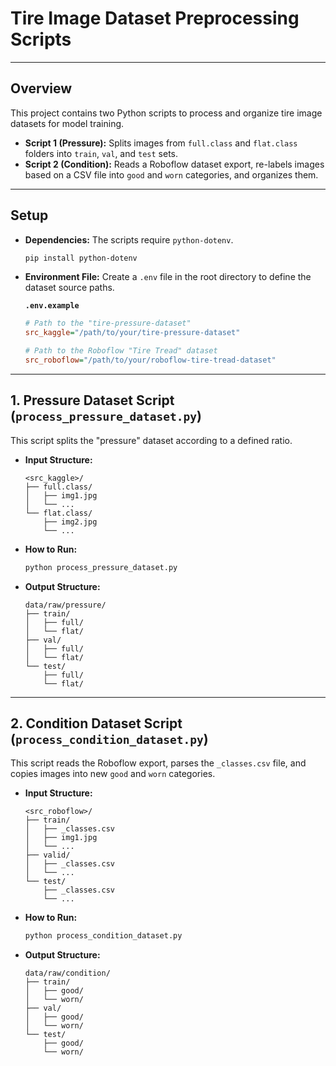 # Tire Image Dataset Preprocessing Scripts

---

## Overview

This project contains two Python scripts to process and organize tire image datasets for model training.

* **Script 1 (Pressure):** Splits images from `full.class` and `flat.class` folders into `train`, `val`, and `test` sets.
* **Script 2 (Condition):** Reads a Roboflow dataset export, re-labels images based on a CSV file into `good` and `worn` categories, and organizes them.

---

## Setup

* **Dependencies:** The scripts require `python-dotenv`.
    ```bash
    pip install python-dotenv
    ```
* **Environment File:** Create a `.env` file in the root directory to define the dataset source paths.

    **`.env.example`**
    ```ini
    # Path to the "tire-pressure-dataset"
    src_kaggle="/path/to/your/tire-pressure-dataset"

    # Path to the Roboflow "Tire Tread" dataset
    src_roboflow="/path/to/your/roboflow-tire-tread-dataset"
    ```

---

## 1. Pressure Dataset Script (`process_pressure_dataset.py`)

This script splits the "pressure" dataset according to a defined ratio.

* **Input Structure:**
    ```
    <src_kaggle>/
    ├── full.class/
    │   ├── img1.jpg
    │   └── ...
    └── flat.class/
        ├── img2.jpg
        └── ...
    ```
* **How to Run:**
    ```bash
    python process_pressure_dataset.py
    ```
* **Output Structure:**
    ```
    data/raw/pressure/
    ├── train/
    │   ├── full/
    │   └── flat/
    ├── val/
    │   ├── full/
    │   └── flat/
    └── test/
        ├── full/
        └── flat/
    ```

---

## 2. Condition Dataset Script (`process_condition_dataset.py`)

This script reads the Roboflow export, parses the `_classes.csv` file, and copies images into new `good` and `worn` categories.

* **Input Structure:**
    ```
    <src_roboflow>/
    ├── train/
    │   ├── _classes.csv
    │   ├── img1.jpg
    │   └── ...
    ├── valid/
    │   ├── _classes.csv
    │   └── ...
    └── test/
        ├── _classes.csv
        └── ...
    ```
* **How to Run:**
    ```bash
    python process_condition_dataset.py
    ```
* **Output Structure:**
    ```
    data/raw/condition/
    ├── train/
    │   ├── good/
    │   └── worn/
    ├── val/
    │   ├── good/
    │   └── worn/
    └── test/
        ├── good/
        └── worn/
    ```